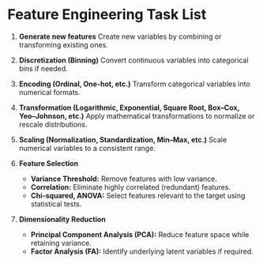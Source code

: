 # Feature Engineering Task List

1. **Generate new features** Create new variables by combining or transforming existing ones.

2. **Discretization (Binning)** Convert continuous variables into categorical bins if needed.

3. **Encoding (Ordinal, One-hot, etc.)** Transform categorical variables into numerical formats.

4. **Transformation (Logarithmic, Exponential, Square Root, Box–Cox, Yeo–Johnson, etc.)** Apply mathematical transformations to normalize or rescale distributions.

5. **Scaling (Normalization, Standardization, Min–Max, etc.)** Scale numerical variables to a consistent range.

6. **Feature Selection**

   - **Variance Threshold:** Remove features with low variance.
   - **Correlation:** Eliminate highly correlated (redundant) features.
   - **Chi-squared, ANOVA:** Select features relevant to the target using statistical tests.

7. **Dimensionality Reduction**
   - **Principal Component Analysis (PCA):** Reduce feature space while retaining variance.
   - **Factor Analysis (FA):** Identify underlying latent variables if required.

